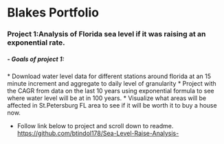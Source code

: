 <h1>Blakes Portfolio</h1>

<h3> Project 1:Analysis of Florida sea level if it was raising at an exponential rate.</h3>
<h5>- Goals of project 1:</h5>
      * Download water level data for different stations around florida at an 15 minute increment and aggregate to daily level of granularity
      * Project with the CAGR from data on the last 10 years using exponential formula to see where water level will be at in 100 years.
      * Visualize what areas will be affected in St.Petersburg FL area to see if it will be worth it to buy a house now. 
      
- Follow link below to project and scroll down to readme. <br>
https://github.com/btindol178/Sea-Level-Raise-Analysis-
